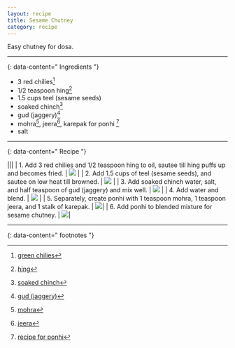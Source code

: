 ```yaml
---
layout: recipe
title: Sesame Chutney
category: recipe
---
```


Easy chutney for dosa.

---
{: data-content=" Ingredients "}

- 3 red chilies[^1]
- 1/2 teaspoon hing[^2]
- 1.5 cups teel (sesame seeds)
- soaked chinch[^3]
- gud (jaggery)[^4]
- mohra[^5], jeera[^6], karepak for ponhi [^7]
- salt

---
{: data-content=" Recipe "}
 

|<img src="https://raw.githubusercontent.com/abadari3/abadari3.github.io/master/_images/x.png" style="width: 0%;height: 0;">|<img src="https://raw.githubusercontent.com/abadari3/abadari3.github.io/master/_images/x.png" style="width: 0%;height: 0;">|
| 1. Add 3 red chilies and 1/2 teaspoon hing to oil, sautee till hing puffs up and becomes fried.  | <img src="https://raw.githubusercontent.com/abadari3/abadari3.github.io/master/_images/sesamechutney1.jpeg" > |
| 2. Add 1.5 cups of teel (sesame seeds), and sautee on low heat till browned.  | <img src="https://raw.githubusercontent.com/abadari3/abadari3.github.io/master/_images/sesamechutney2.jpeg"> |
| 3. Add soaked chinch water, salt, and half teaspoon of gud (jaggery) and mix well.  | <img src="https://raw.githubusercontent.com/abadari3/abadari3.github.io/master/_images/sesamechutney3.jpeg"> |
| 4. Add water and blend.  | <img src="https://raw.githubusercontent.com/abadari3/abadari3.github.io/master/_images/sesamechutney4.jpeg"> |
| 5. Separately, create ponhi with 1 teaspoon mohra, 1 teaspoon jeera, and 1 stalk of karepak.  | <img src="https://raw.githubusercontent.com/abadari3/abadari3.github.io/master/_images/sesamechutney5.jpeg">|
| 6. Add ponhi to blended mixture for sesame chutney.   | <img src="https://raw.githubusercontent.com/abadari3/abadari3.github.io/master/_images/sesamechutney6.jpeg">|


---
{: data-content=" footnotes "}

[^1]: [green chilies](/ingredients#greenchilies)
[^2]: [hing](/ingredients#hing)
[^3]: [soaked chinch](/ingredients#soakedchinch)
[^4]: [gud (jaggery)](/ingredients#jaggery)
[^5]: [mohra](/ingredients#mohra)
[^6]: [jeera](/ingredients#jeera)
[^7]: [recipe for ponhi](/ponhi)